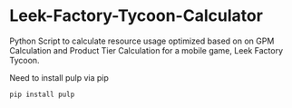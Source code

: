 # Leek-Factory-Tycoon-Calculator
Python Script to calculate resource usage optimized based on on GPM Calculation and Product Tier Calculation for a mobile game, Leek Factory Tycoon.

Need to install pulp via pip
```
pip install pulp
```
